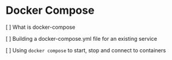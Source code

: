 # Docker Compose

[ ] What is docker-compose

[ ] Building a docker-compose.yml file for an existing service

[ ] Using `docker compose` to start, stop and connect to containers
